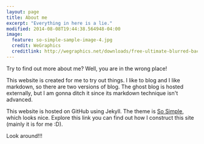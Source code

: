 ```yaml
---
layout: page
title: About me
excerpt: "Everything in here is a lie."
modified: 2014-08-08T19:44:38.564948-04:00
image:
  feature: so-simple-sample-image-4.jpg
  credit: WeGraphics
  creditlink: http://wegraphics.net/downloads/free-ultimate-blurred-background-pack/
---
```


Try to find out more about me? Well, you are in the wrong place!

This website is created for me to try out things. I like to blog and I like markdown, so there are two versions of blog. The ghost blog is hosted externally, but I am gonna ditch it since its markdown technique isn't advanced.

This website is hosted on GitHub using Jekyll. The theme is [So Simple][1], which looks nice. Explore this link you can find out how I construct this site (mainly it is for me :D).

Look around!!!

[1]: http://mmistakes.github.io/so-simple-theme/ "So Simple Theme"
